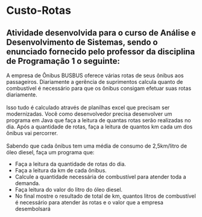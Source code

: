 # Custo-Rotas

## Atividade desenvolvida para o curso de Análise e Desenvolvimento de Sistemas, sendo o enunciado fornecido pelo professor da disciplina de Programação 1 o seguinte:

A empresa de Ônibus BUSBUS oferece várias rotas de seus ônibus aos passageiros. Diariamente a gerência de suprimentos calcula quanto de combustível é necessário para que os ônibus consigam efetuar suas rotas diariamente.
<br><br>
Isso tudo é calculado através de planilhas excel que precisam ser modernizadas. Você como desenvolvedor precisa desenvolver um programa em Java que faça a leitura de quantas rotas serão realizadas no dia. Após a quantidade de rotas, faça a leitura de quantos km cada um dos ônibus vai percorrer.
<br><br>
Sabendo que cada ônibus tem uma média de consumo de 2,5km/litro de óleo diesel, faça um programa que:
<br>
- Faça a leitura da quantidade de rotas do dia.<br>
- Faça a leitura da km de cada ônibus.<br>
- Calcule a quantidade necessária de combustível para atender toda a demanda.<br>
- Faça leitura do valor do litro do óleo diesel.<br>
- No final mostre o resultado de total de km, quantos litros de combustível é necessário para atender às rotas e o valor que a empresa desembolsará
